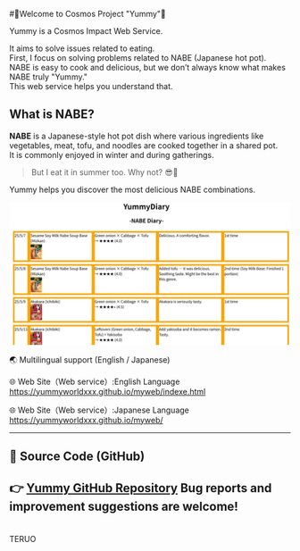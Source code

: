 #🚀Welcome to Cosmos Project "Yummy"🚀

Yummy is a Cosmos Impact Web Service.

It aims to solve issues related to eating.  
First, I focus on solving problems related to NABE (Japanese hot pot).  
NABE is easy to cook and delicious, but we don’t always know what makes NABE truly "Yummy."  
This web service helps you understand that.

## What is NABE?
**NABE** is a Japanese-style hot pot dish where various ingredients like vegetables, meat, tofu, and noodles are cooked together in a shared pot.  
It is commonly enjoyed in winter and during gatherings.
> But I eat it in summer too. Why not? 😎🍲

Yummy helps you discover the most delicious NABE combinations.

![Yummy Image](NABE.JPG)

🌏 Multilingual support (English / Japanese)

🌐 Web Site（Web service）:English Language
https://yummyworldxxx.github.io/myweb/indexe.html 

🌐 Web Site（Web service）:Japanese Language
https://yummyworldxxx.github.io/myweb/

---



## 🔗 Source Code (GitHub)
👉 [Yummy GitHub Repository](https://github.com/yummyworldxxx/myweb)
Bug reports and improvement suggestions are welcome!
---




　　　　　　　　　　　　　　　　　　　　　　　　　　　　　　　　　TERUO
